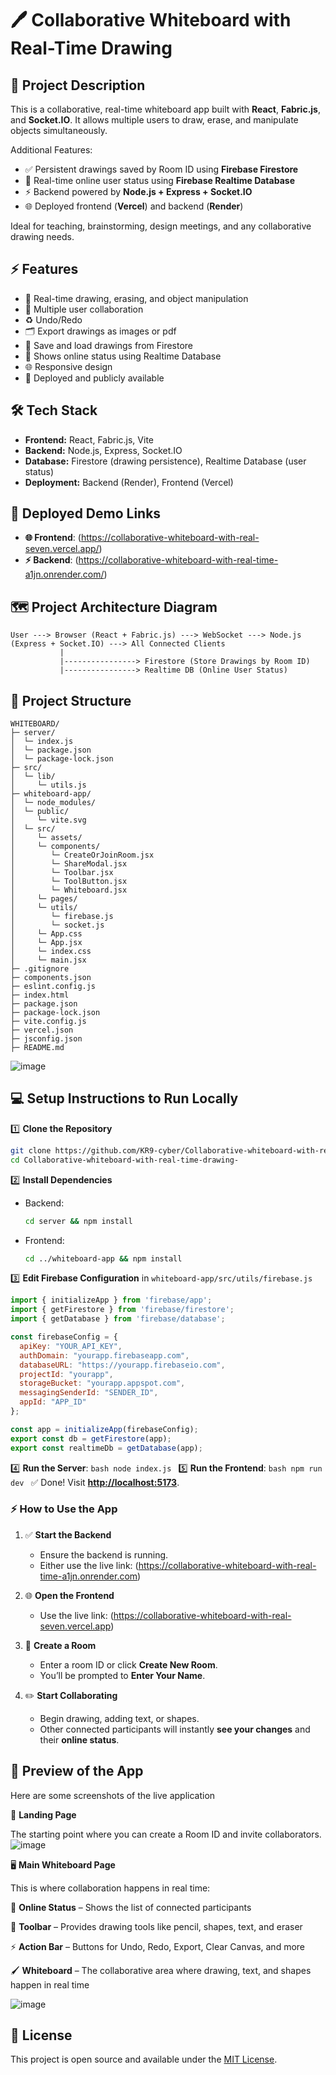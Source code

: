 # 🖊️ Collaborative Whiteboard with Real-Time Drawing

## 📖 Project Description

This is a collaborative, real-time whiteboard app built with **React**, **Fabric.js**, and **Socket.IO**. It allows multiple users to draw, erase, and manipulate objects simultaneously.

Additional Features:

* ✅ Persistent drawings saved by Room ID using **Firebase Firestore**
* 👥 Real-time online user status using **Firebase Realtime Database**
* ⚡ Backend powered by **Node.js + Express + Socket.IO**
* 🌐 Deployed frontend (**Vercel**) and backend (**Render**)

Ideal for teaching, brainstorming, design meetings, and any collaborative drawing needs.

## ⚡ Features

* 🎨 Real-time drawing, erasing, and object manipulation
* 👥 Multiple user collaboration
* ♻️ Undo/Redo
* 🗂️ Export drawings as images or pdf
* 💾 Save and load drawings from Firestore
* 👥 Shows online status using Realtime Database
* 🌐 Responsive design
* 🚀 Deployed and publicly available

## 🛠️ Tech Stack

* **Frontend:** React, Fabric.js, Vite
* **Backend:** Node.js, Express, Socket.IO
* **Database:** Firestore (drawing persistence), Realtime Database (user status)
* **Deployment:** Backend (Render), Frontend (Vercel)

##  🚀 Deployed Demo Links

- **🌐 Frontend**: (https://collaborative-whiteboard-with-real-seven.vercel.app/)
- **⚡️ Backend**: (https://collaborative-whiteboard-with-real-time-a1jn.onrender.com/)


## 🗺️ Project Architecture Diagram

```
User ---> Browser (React + Fabric.js) ---> WebSocket ---> Node.js (Express + Socket.IO) ---> All Connected Clients
           |
           |----------------> Firestore (Store Drawings by Room ID)  
           |----------------> Realtime DB (Online User Status)
```

## 📂 Project Structure

```
WHITEBOARD/
├─ server/
│  └─ index.js
│  └─ package.json
│  └─ package-lock.json
├─ src/
│  └─ lib/
│     └─ utils.js
├─ whiteboard-app/
│  └─ node_modules/
│  └─ public/
│     └─ vite.svg
│  └─ src/
│     └─ assets/
│     └─ components/
│        └─ CreateOrJoinRoom.jsx
│        └─ ShareModal.jsx
│        └─ Toolbar.jsx
│        └─ ToolButton.jsx
│        └─ Whiteboard.jsx
│     └─ pages/
│     └─ utils/
│        └─ firebase.js
│        └─ socket.js
│     └─ App.css
│     └─ App.jsx
│     └─ index.css
│     └─ main.jsx
├─ .gitignore
├─ components.json
├─ eslint.config.js
├─ index.html
├─ package.json
├─ package-lock.json
├─ vite.config.js
├─ vercel.json
├─ jsconfig.json
├─ README.md
```
![image](https://github.com/user-attachments/assets/296ae846-870e-43f5-90a6-8ecf11415e18)


## 💻 Setup Instructions to Run Locally

1️⃣ **Clone the Repository**

```bash
git clone https://github.com/KR9-cyber/Collaborative-whiteboard-with-real-time-drawing-.git
cd Collaborative-whiteboard-with-real-time-drawing-
```

2️⃣ **Install Dependencies**

* Backend:

  ```bash
  cd server && npm install
  ```
* Frontend:

  ```bash
  cd ../whiteboard-app && npm install
  ```

3️⃣ **Edit Firebase Configuration** in `whiteboard-app/src/utils/firebase.js`


```javascript
import { initializeApp } from 'firebase/app';
import { getFirestore } from 'firebase/firestore';
import { getDatabase } from 'firebase/database';

const firebaseConfig = {
  apiKey: "YOUR_API_KEY",
  authDomain: "yourapp.firebaseapp.com",
  databaseURL: "https://yourapp.firebaseio.com",
  projectId: "yourapp",
  storageBucket: "yourapp.appspot.com",
  messagingSenderId: "SENDER_ID",
  appId: "APP_ID"
};

const app = initializeApp(firebaseConfig);
export const db = getFirestore(app);
export const realtimeDb = getDatabase(app);
```


4️⃣ **Run the Server**:
`bash
    node index.js
    `
5️⃣ **Run the Frontend**:
`bash
    npm run dev
    `
✅ Done! Visit **[http://localhost:5173](http://localhost:5173)**.

### ⚡️ How to Use the App

1. ✅ **Start the Backend**  
    - Ensure the backend is running.  
    - Either use the live link: (https://collaborative-whiteboard-with-real-time-a1jn.onrender.com)  

2. 🌐 **Open the Frontend**  
    - Use the live link: (https://collaborative-whiteboard-with-real-seven.vercel.app)  

3. 👥 **Create a Room**  
    - Enter a room ID or click **Create New Room**.
    - You’ll be prompted to **Enter Your Name**.

4. ✏️ **Start Collaborating**  
    - Begin drawing, adding text, or shapes.
    - Other connected participants will instantly **see your changes** and their **online status**.


## 🌟 Preview of the App

Here are some screenshots of the live application

🏁 **Landing Page** 

The starting point  where you can create a Room ID and invite collaborators. 
![image](https://github.com/user-attachments/assets/5a8cecbd-c079-48ab-88b3-2a7b5d8b5ac7)

🖥️ **Main Whiteboard Page**

This is where collaboration happens in real time:

👥 **Online Status** – Shows the list of connected participants

🎨 **Toolbar** – Provides drawing tools like pencil, shapes, text, and eraser

⚡ **Action Bar** – Buttons for Undo, Redo, Export, Clear Canvas, and more

🖌️ **Whiteboard** – The collaborative area where drawing, text, and shapes happen in real time

![image](https://github.com/user-attachments/assets/734f2680-55ea-4aac-a894-6023f28c21cc)



## 📄 License

This project is open source and available under the [MIT License](https://opensource.org/licenses/MIT).
